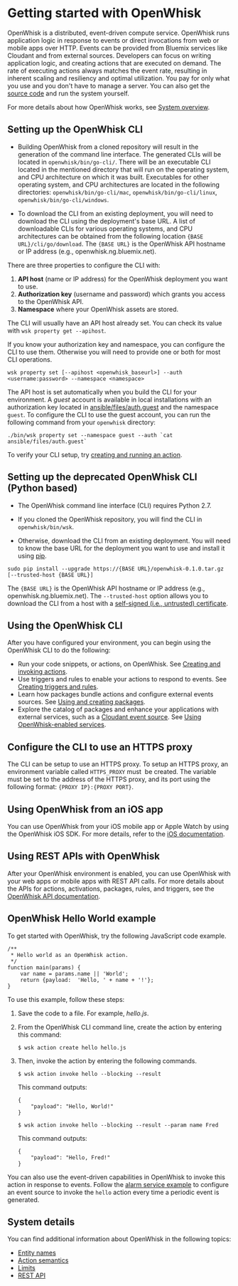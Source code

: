 
# Getting started with OpenWhisk

OpenWhisk is a distributed, event-driven compute service. 
OpenWhisk runs application logic in response to events or direct invocations from web or mobile apps over HTTP.
Events can be provided from Bluemix services like Cloudant and from external sources. Developers can focus on writing application logic, and creating actions that are executed on demand.
The rate of executing actions always matches the event rate, resulting in inherent scaling and resiliency and optimal utilization. You pay for only what you use and you don't have to manage a server.
You can also get the [source code](https://github.com/openwhisk/openwhisk) and run the system yourself.

For more details about how OpenWhisk works, see [System overview](./about.md).

## Setting up the OpenWhisk CLI 

- Building OpenWhisk from a cloned repository will result in the generation of the command line interface. The
generated CLIs will be located in `openwhisk/bin/go-cli/`. There will be an executable CLI located in the mentioned
directory that will run on the operating system, and CPU architecture on which it was built. Executables for other
operating system, and CPU architectures are located in the following directories: `openwhisk/bin/go-cli/mac`,
`openwhisk/bin/go-cli/linux`, `openwhisk/bin/go-cli/windows`.

- To download the CLI from an existing deployment, you will need to download the CLI using the deployment's base URL.
A list of downloadable CLIs for various operating systems, and CPU architectures can be obtained from the following
location `{BASE URL}/cli/go/download`. The `{BASE URL}` is the OpenWhisk API hostname or IP address
(e.g., openwhisk.ng.bluemix.net).

There are three properties to configure the CLI with:

1. **API host** (name or IP address) for the OpenWhisk deployment you want to use.
2. **Authorization key** (username and password) which grants you access to the OpenWhisk API.
3. **Namespace** where your OpenWhisk assets are stored.

The CLI will usually have an API host already set. You can check its value with
`wsk property get --apihost`.

If you know your authorization key and namespace, you can configure the CLI to use them. Otherwise
you will need to provide one or both for most CLI operations.

```
wsk property set [--apihost <openwhisk_baseurl>] --auth <username:password> --namespace <namespace>
```

The API host is set automatically when you build the CLI for your environment. A _guest_ account is available
in local installations with an authorization key located in [ansible/files/auth.guest](../ansible/files/auth.guest) and the namespace `guest`.
To configure the CLI to use the guest account, you can run the following command from your `openwhisk` directory:

```
./bin/wsk property set --namespace guest --auth `cat ansible/files/auth.guest`
```

To verify your CLI setup, try [creating and running an action](#openwhisk-hello-world-example).

## Setting up the deprecated OpenWhisk CLI (Python based)
- The OpenWhisk command line interface (CLI) requires Python 2.7.

- If you cloned the OpenWhisk repository, you will find the CLI in `openwhisk/bin/wsk`.

- Otherwise, download the CLI from an existing deployment. You will need to know the base URL for the deployment you
want to use and install it using [pip](https://pip.pypa.io/).

```
sudo pip install --upgrade https://{BASE URL}/openwhisk-0.1.0.tar.gz [--trusted-host {BASE URL}]
```

The `{BASE URL}` is the OpenWhisk API hostname or IP address (e.g., openwhisk.ng.bluemix.net).
The `--trusted-host` option allows you to download the CLI from a host with a [self-signed (i.e., untrusted) certificate](../tools/vagrant/README.md#ssl-certificate-configuration-optional).

## Using the OpenWhisk CLI

After you have configured your environment, you can begin using the OpenWhisk CLI to do the following:

* Run your code snippets, or actions, on OpenWhisk. See [Creating and invoking actions](./actions.md).
* Use triggers and rules to enable your actions to respond to events. See [Creating triggers and rules](./triggers_rules.md).
* Learn how packages bundle actions and configure external events sources. See [Using and creating packages](./packages.md).
* Explore the catalog of packages and enhance your applications with external services, such as a [Cloudant event source](https://github.com/openwhisk/openwhisk-package-cloudant/blob/master/README.md). See [Using OpenWhisk-enabled services](./catalog.md).

## Configure the CLI to use an HTTPS proxy

The CLI can be setup to use an HTTPS proxy. To setup an HTTPS proxy, an environment variable called `HTTPS_PROXY` must
 be created. The variable must be set to the address of the HTTPS proxy, and its port using the following format:
`{PROXY IP}:{PROXY PORT}`.

## Using OpenWhisk from an iOS app

You can use OpenWhisk from your iOS mobile app or Apple Watch by using the OpenWhisk iOS SDK. For more details, refer to the [iOS documentation](./mobile_sdk.md).

## Using REST APIs with OpenWhisk

After your OpenWhisk environment is enabled, you can use OpenWhisk with your web apps or mobile apps with REST API calls.
For more details about the APIs for actions, activations, packages, rules, and triggers, see the [OpenWhisk API documentation](http://petstore.swagger.io/?url=https://raw.githubusercontent.com/openwhisk/openwhisk/master/core/controller/src/main/resources/whiskswagger.json).

## OpenWhisk Hello World example
To get started with OpenWhisk, try the following JavaScript code example.

```
/**
 * Hello world as an OpenWhisk action.
 */
function main(params) {
    var name = params.name || 'World';
    return {payload:  'Hello, ' + name + '!'};
}
```

To use this example, follow these steps:

1. Save the code to a file. For example, *hello.js*.

2. From the OpenWhisk CLI command line, create the action by entering this command:

    ```
    $ wsk action create hello hello.js
    ```

3. Then, invoke the action by entering the following commands.

    ```
    $ wsk action invoke hello --blocking --result
    ```

    This command outputs:

    ```
    {
        "payload": "Hello, World!"
    }
    ```

    ```
    $ wsk action invoke hello --blocking --result --param name Fred
    ```

    This command outputs:

    ```
    {
        "payload": "Hello, Fred!"
    }
    ```

You can also use the event-driven capabilities in OpenWhisk to invoke this action in response to events. Follow the [alarm service example](./packages.md#creating-and-using-trigger-feeds) to configure an event source to invoke the `hello` action every time a periodic event is generated.


## System details

You can find additional information about OpenWhisk in the following topics:

* [Entity names](./reference.md#openwhisk-entities)
* [Action semantics](./reference.md#action-semantics)
* [Limits](./reference.md#system-limits)
* [REST API](./reference.md#rest-api)
